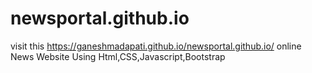 # newsportal.github.io
visit this https://ganeshmadapati.github.io/newsportal.github.io/
 online News Website Using Html,CSS,Javascript,Bootstrap
